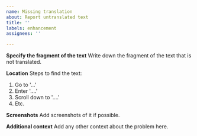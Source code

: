 ```yaml
---
name: Missing translation
about: Report untranslated text
title: ''
labels: enhancement
assignees: ''

---
```


**Specify the fragment of the text**
Write down the fragment of the text that is not translated.

**Location**
Steps to find the text:
1. Go to '...'
2. Enter '....'
3. Scroll down to '....'
4. Etc.

**Screenshots**
Add screenshots of it if possible.

**Additional context**
Add any other context about the problem here.
